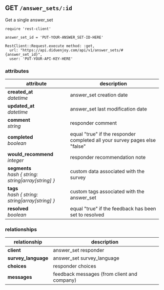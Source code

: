 ## GET `/answer_sets/:id`

Get a single answer_set


```ruby--Rails
require 'rest-client'

answer_set_id = 'PUT-YOUR-ANSWER_SET-ID-HERE'

RestClient::Request.execute method: :get,
  url: "https://api.diduenjoy.com/api/v1/answer_sets/#{answer_set_id}",
  user: 'PUT-YOUR-API-KEY-HERE'
```

### attributes

attribute          | description
------------- | -------------
__created_at__<br>_datetime_  | answer_set creation date
__updated_at__<br>_datetime_  | answer_set last modification date
__comment__<br>_string_ | responder comment
__completed__<br>_boolean_ | equal "true" if the responder completed all your survey pages else "false"
__would_recommend__<br>_integer_ | responder recommendation note
__segments__<br>_hash { string: string&#124;array[string] }_ | custom data associated with the survey
__tags__<br>_hash { string: string&#124;array[string] }_ | custom tags associated with the answer_set
__resolved__<br>_boolean_ | equal "true" if the feedback has been set to resolved

### relationships

relationship          | description
------------------------------ | -------------
__client__  | answer_set responder
__survey_language__  | answer_set survey_language
__choices__  | responder choices
__messages__ | feedback messages (from client and company)